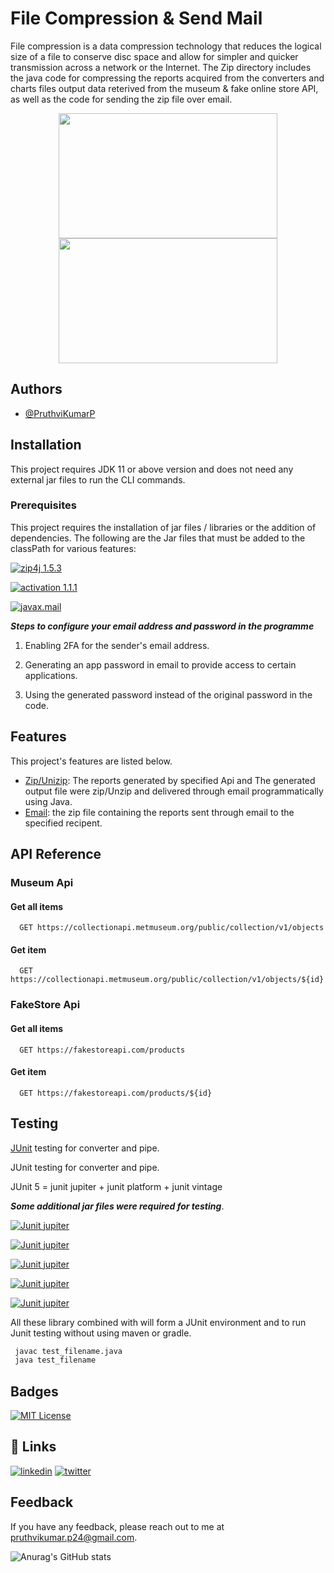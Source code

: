 
# File Compression & Send Mail

File compression is a data compression technology that reduces the logical size of a file to conserve disc space and allow for simpler and quicker transmission across a network or the Internet. The Zip directory includes the java code for compressing the reports acquired from the converters and charts files output data reterived from the museum & fake online store API, as well as the code for sending the zip file over email.

<div align="center">
<img src="https://ubiq.co/tech-blog/wp-content/uploads/2020/08/install-zip-unzip-627x410.png" width="350px" height="200px">
<img src="http://www.cbit.ca/wp-content/uploads/2021/04/Direct-Mail.jpg" width="350px" height="200px">
</div>


## Authors

- [@PruthviKumarP](https://github.com/PruthviKumarP/AzugaTraining-Codeops.git)


## Installation

This project requires JDK 11 or above version and does not need any external jar files to run the CLI commands.

### Prerequisites

This project requires the installation of jar files / libraries or the addition of dependencies. The following are the Jar files that must be added to the classPath for various features:

[![zip4j 1.5.3](https://img.shields.io/badge/zip4j-2.11.2-green.svg)](https://search.maven.org/artifact/net.lingala.zip4j/zip4j/2.11.2/jar) 

[![activation 1.1.1](https://img.shields.io/badge/activation-1.1.1-green.svg)](https://mvnrepository.com/artifact/javax.activation/activation/1.1.1) 

[![javax.mail](https://img.shields.io/badge/javax.mail-1.4-brightgreen)](https://mvnrepository.com/artifact/javax.mail/mail/1.4) 


***Steps to configure your email address and password in the programme***

1. Enabling 2FA for the sender's email address.

2. Generating an app password in email to provide access to certain applications.

3. Using the generated password instead of the original password in the code.
## Features

This project's features are listed below.

- [Zip/Unizip](): The reports generated by specified Api and The generated output file were zip/Unzip and delivered through email programmatically using Java.
- [Email](): the zip file containing the reports sent through email to the specified recipent.
## API Reference



### Museum Api

#### Get all items

```http
  GET https://collectionapi.metmuseum.org/public/collection/v1/objects
```

#### Get item

```http
  GET https://collectionapi.metmuseum.org/public/collection/v1/objects/${id}
```

### FakeStore Api
#### Get all items

```http
  GET https://fakestoreapi.com/products
```

#### Get item

```http
  GET https://fakestoreapi.com/products/${id}
```

## Testing

 [JUnit]() testing for converter and pipe.

 JUnit testing for converter and pipe.

 JUnit 5 = junit jupiter + junit platform + junit vintage


***Some additional jar files were required for testing***.

[![Junit jupiter](https://img.shields.io/badge/JUnit_jupiter_engine-5.9.1-green.svg)](https://mvnrepository.com/artifact/org.junit.jupiter/junit-jupiter-engine) 

[![Junit jupiter](https://img.shields.io/badge/JUnit_jupiter_API-5.9.1-green.svg)](https://mvnrepository.com/artifact/org.junit.jupiter/junit-jupiter-api) 

[![Junit jupiter](https://img.shields.io/badge/JUnit_jupiter_params-5.9.1-green.svg)](https://mvnrepository.com/artifact/org.junit.jupiter/junit-jupiter-params) 

[![Junit jupiter](https://img.shields.io/badge/JUnit_platform_launcher-1.9.1-green.svg)](https://mvnrepository.com/artifact/org.junit.platform/junit-platform-launcher) 

[![Junit jupiter](https://img.shields.io/badge/JUnit_vintage_engine-5.9.1-green.svg)](https://mvnrepository.com/artifact/org.junit.vintage/junit-vintage-engine) 

All these library combined with will form a JUnit environment and to run Junit testing without using maven or gradle.

```bash
 javac test_filename.java
 java test_filename
```


## Badges



[![MIT License](https://img.shields.io/badge/License-MIT-green.svg)](https://github.com/PruthviKumarP/AzugaTraining-Codeops/blob/main/LICENSE)


## 🔗 Links

[![linkedin](https://img.shields.io/badge/linkedin-0A66C2?style=for-the-badge&logo=linkedin&logoColor=white)](https://www.linkedin.com/)
[![twitter](https://img.shields.io/badge/twitter-1DA1F2?style=for-the-badge&logo=twitter&logoColor=white)](https://twitter.com/)


## Feedback

If you have any feedback, please reach out to me at [pruthvikumar.p24@gmail.com](pruthvikumar.p24m.tech@gmail.com).

![Anurag's GitHub stats](https://github-readme-stats.vercel.app/api?username=PruthviKumarP&show_icons=true&theme=synthwave)

